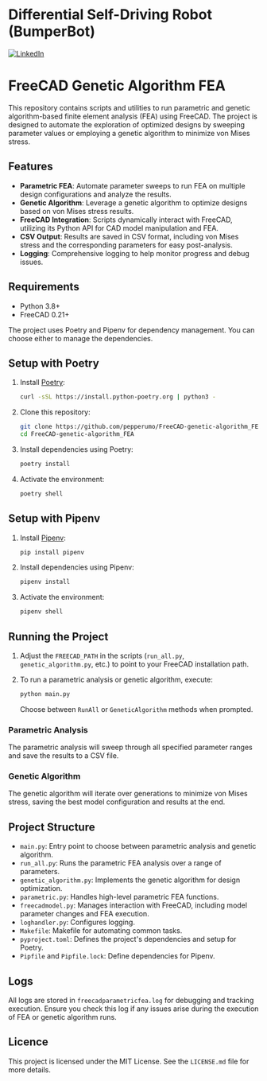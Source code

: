 # Differential Self-Driving Robot (BumperBot)
[![LinkedIn][linkedin-shield]][linkedin-url]

# FreeCAD Genetic Algorithm FEA

This repository contains scripts and utilities to run parametric and genetic algorithm-based finite element analysis (FEA) using FreeCAD. The project is designed to automate the exploration of optimized designs by sweeping parameter values or employing a genetic algorithm to minimize von Mises stress.

## Features

- **Parametric FEA**: Automate parameter sweeps to run FEA on multiple design configurations and analyze the results.
- **Genetic Algorithm**: Leverage a genetic algorithm to optimize designs based on von Mises stress results.
- **FreeCAD Integration**: Scripts dynamically interact with FreeCAD, utilizing its Python API for CAD model manipulation and FEA.
- **CSV Output**: Results are saved in CSV format, including von Mises stress and the corresponding parameters for easy post-analysis.
- **Logging**: Comprehensive logging to help monitor progress and debug issues.

## Requirements

- Python 3.8+
- FreeCAD 0.21+
  
The project uses Poetry and Pipenv for dependency management. You can choose either to manage the dependencies.

## Setup with Poetry

1. Install [Poetry](https://python-poetry.org/docs/):
   ```bash
   curl -sSL https://install.python-poetry.org | python3 -
   ```

2. Clone this repository:
   ```bash
   git clone https://github.com/pepperumo/FreeCAD-genetic-algorithm_FEA.git
   cd FreeCAD-genetic-algorithm_FEA
   ```

3. Install dependencies using Poetry:
   ```bash
   poetry install
   ```

4. Activate the environment:
   ```bash
   poetry shell
   ```

## Setup with Pipenv

1. Install [Pipenv](https://pipenv.pypa.io/en/latest/):
   ```bash
   pip install pipenv
   ```

2. Install dependencies using Pipenv:
   ```bash
   pipenv install
   ```

3. Activate the environment:
   ```bash
   pipenv shell
   ```

## Running the Project

1. Adjust the `FREECAD_PATH` in the scripts (`run_all.py`, `genetic_algorithm.py`, etc.) to point to your FreeCAD installation path.
   
2. To run a parametric analysis or genetic algorithm, execute:
   ```bash
   python main.py
   ```
   Choose between `RunAll` or `GeneticAlgorithm` methods when prompted.

### Parametric Analysis

The parametric analysis will sweep through all specified parameter ranges and save the results to a CSV file.

### Genetic Algorithm

The genetic algorithm will iterate over generations to minimize von Mises stress, saving the best model configuration and results at the end.

## Project Structure

- `main.py`: Entry point to choose between parametric analysis and genetic algorithm.
- `run_all.py`: Runs the parametric FEA analysis over a range of parameters.
- `genetic_algorithm.py`: Implements the genetic algorithm for design optimization.
- `parametric.py`: Handles high-level parametric FEA functions.
- `freecadmodel.py`: Manages interaction with FreeCAD, including model parameter changes and FEA execution.
- `loghandler.py`: Configures logging.
- `Makefile`: Makefile for automating common tasks.
- `pyproject.toml`: Defines the project's dependencies and setup for Poetry.
- `Pipfile` and `Pipfile.lock`: Define dependencies for Pipenv.


## Logs

All logs are stored in `freecadparametricfea.log` for debugging and tracking execution. Ensure you check this log if any issues arise during the execution of FEA or genetic algorithm runs.



## Licence
This project is licensed under the MIT License. See the `LICENSE.md` file for more details.

<!-- MARKDOWN LINKS & IMAGES -->
[linkedin-shield]: https://img.shields.io/badge/-LinkedIn-black.svg?style=flat-square&logo=linkedin&colorB=555
[linkedin-url]: https://www.linkedin.com/in/giuseppe-rumore-b2599961
